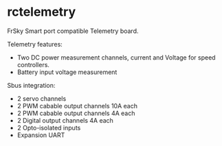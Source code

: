 # rctelemetry
<p>FrSky Smart port compatible Telemetry board.</p>
Telemetry features:<ul>
<li>Two DC power measurement channels, current and Voltage for speed controllers.</li>
<li>Battery input voltage measurement</li>
</ul>
Sbus integration:<ul>
  <li>2 servo channels</li>
  <li>2 PWM cabable output channels 10A each</li>
  <li>2 PWM cabable output channels 4A each</li>
  <li>2 Digital output channels 4A each</li>
  <li>2 Opto-isolated inputs</li>
  <li> Expansion UART </li>
</ul>
